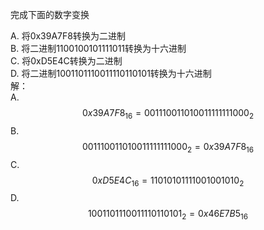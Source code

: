 完成下面的数字变换

A. 将0x39A7F8转换为二进制  
B. 将二进制1100100101111011转换为十六进制  
C. 将0xD5E4C转换为二进制  
D. 将二进制1001101110011110110101转换为十六进制  
解：  
A. 
$$
    0x39A7F8_{16} = 001110011010011111111000_{2}
$$
B. 
$$
    0011 1001 1010 0111 1111 1000_{2} = 0x39A7F8_{16}
$$
C. 
$$
    0xD5E4C_{16} =11010101111001001010_{2}
$$
D. 
$$
    10 0110 1110 0111 1011 0101_{2} = 0x46E7B5_{16}
$$